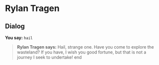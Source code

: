 # Rylan Tragen
## Dialog

**You say:** `hail`



>**Rylan Tragen says:** Hail, strange one.  Have you come to explore the wasteland?  If you have, I wish you good fortune, but that is not a journey I seek to undertake!
end
